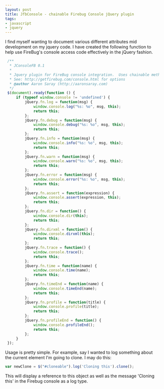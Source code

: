 ```yaml
---
layout: post
title: JfbConsole - chainable Firebug Console jQuery plugin
tags:
- javascript
- jquery
---
```


I find myself wanting to document various different attributes mid development on my jquery code.  I have created the following function to help use FireBug's console access code effectively in the jQuery fashion.

```javascript
 /**
  * JConsoleFB 0.1
  *
  * Jquery plugin for FireBug console integration.  Uses chainable method.
  * See: http://getfirebug.com/console.html for options
  * @author Aaron Saray (http://aaronsaray.com)
  */
 $(document).ready(function () {
     if (typeof window.console != 'undefined') {
         jQuery.fn.log = function(msg) {
             window.console.log("%s: %o", msg, this);
             return this;
         };
         jQuery.fn.debug = function(msg) {
             window.console.debug("%s: %o", msg, this);
             return this;
         };
         jQuery.fn.info = function(msg) {
             window.console.info("%s: %o", msg, this);
             return this;
         };
         jQuery.fn.warn = function(msg) {
             window.console.warn("%s: %o", msg, this);
             return this;
         };
         jQuery.fn.error = function(msg) {
             window.console.error("%s: %o", msg, this);
             return this;
         };
         jQuery.fn.assert = function(expression) {
             window.console.assert(expression, this);
             return this;
         };
         jQuery.fn.dir = function() {
             window.console.dir(this);
             return this;
         };
         jQuery.fn.dirxml = function() {
             window.console.dirxml(this);
             return this;
         };
         jQuery.fn.trace = function() {
             window.console.trace();
             return this;
         };
         jQuery.fn.time = function(name) {
             window.console.time(name);
             return this;
         };
         jQuery.fn.timeEnd = function(name) {
             window.console.timeEnd(name);
             return this;
         };
         jQuery.fn.profile = function(title) {
             window.console.profile(title);
             return this;
         };
         jQuery.fn.profileEnd = function() {
             window.console.profileEnd();
             return this;
         };
     }
 });
```

Usage is pretty simple.  For example, say I wanted to log something about the current element I'm going to clone.  I may do this:

```javascript
var newClone = $("#cloneable").log('Cloning this').clone();
```

This will display a reference to this object as well as the message 'Cloning this' in the Firebug console as a log type.
